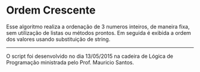 # Ordem Crescente
Esse algoritmo realiza a ordenação de 3 numeros inteiros, de maneira fixa, sem utilização de listas ou métodos prontos.
Em seguida é exibida a ordem dos valores usando substituição de string.


---
O script foi desenvolvido no dia 13/05/2015 na cadeira de Lógica de Programação ministrada pelo Prof. Mauricio Santos.
